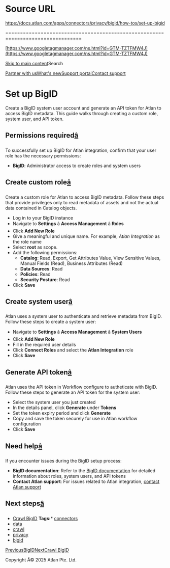 # Source URL
https://docs.atlan.com/apps/connectors/privacy/bigid/how-tos/set-up-bigid

================================================================================

<!--
canonical: https://docs.atlan.com/apps/connectors/privacy/bigid/how-tos/set-up-bigid
link-alternate: https://docs.atlan.com/apps/connectors/privacy/bigid/how-tos/set-up-bigid
meta-description: Create a BigID system user and API token for Atlan integration.
meta-docsearch:docusaurus_tag: docs-default-current
meta-docsearch:language: en
meta-docsearch:version: current
meta-docusaurus_locale: en
meta-docusaurus_tag: docs-default-current
meta-docusaurus_version: current
meta-generator: Docusaurus v3.8.1
meta-og-description: Create a BigID system user and API token for Atlan integration.
meta-og-locale: en
meta-og-title: Set up BigID | Atlan Documentation
meta-og-url: https://docs.atlan.com/apps/connectors/privacy/bigid/how-tos/set-up-bigid
meta-twitter:card: summary_large_image
meta-viewport: width=device-width,initial-scale=1
title: Set up BigID | Atlan Documentation
-->

[https://www.googletagmanager.com/ns.html?id=GTM-TZTFMW4J](https://www.googletagmanager.com/ns.html?id=GTM-TZTFMW4J)

[Skip to main content](#__docusaurus_skipToContent_fallback)Search

[Partner with us](https://docs.google.com/forms/d/e/1FAIpQLScuAIhCm2GS7YFstrOjawbP8J7PUmOynQo7wI2yGCcCyEcVSw/viewform)[What's new](https://shipped.atlan.com/)[Support portal](https://atlan.zendesk.com/auth/v2/login/signin?return_to=https%3A%2F%2Fatlan.zendesk.com%2Fhc%2Fen-us&theme=hc&locale=en-us&brand_id=1900000425113&auth_origin=1900000425113%2Cfalse%2Ctrue)[Contact support](/support/submit-request)

Set up BigID
============

Create a BigID system user account and generate an API token for Atlan to access BigID metadata. This guide walks through creating a custom role, system user, and API token.

Permissions required[â](#permissions-required "Direct link to Permissions required")
--------------------------------------------------------------------------------------

To successfully set up BigID for Atlan integration, confirm that your user role has the necessary permissions:

* **BigID**: Administrator access to create roles and system users

Create custom role[â](#create-custom-role "Direct link to Create custom role")
--------------------------------------------------------------------------------

Create a custom role for Atlan to access BigID metadata. Follow these steps that provide privileges only to read metadata of assets and not the actual data contained in Catalog objects.

* Log in to your BigID instance
* Navigate to **Settings** â **Access Management** â **Roles**
* Click **Add New Role**
* Give a meaningful and unique name. For example, *Atlan Integration* as the role name
* Select **root** as scope.
* Add the following permissions:
    + **Catalog**: Read, Export, Get Attributes Value, View Sensitive Values, Manual Fields (Read), Business Attributes (Read)
    + **Data Sources**: Read
    + **Policies**: Read
    + **Security Posture**: Read
* Click **Save**

Create system user[â](#create-system-user "Direct link to Create system user")
--------------------------------------------------------------------------------

Atlan uses a system user to authenticate and retrieve metadata from BigID. Follow these steps to create a system user:

* Navigate to **Settings** â **Access Management** â **System Users**
* Click **Add New Role**
* Fill in the required user details
* Click **Connect Roles** and select the **Atlan Integration** role
* Click **Save**

Generate API token[â](#generate-api-token "Direct link to Generate API token")
--------------------------------------------------------------------------------

Atlan uses the API token in Workflow configure to autheticate with BigID. Follow these steps to generate an API token for the system user:

* Select the system user you just created
* In the details panel, click **Generate** under **Tokens**
* Set the token expiry period and click **Generate**
* Copy and save the token securely for use in Atlan workflow configuration
* Click **Save**

Need help[â](#need-help "Direct link to Need help")
-----------------------------------------------------

If you encounter issues during the BigID setup process:

* **BigID documentation**: Refer to the [BigID documentation](https://docs.bigid.com/) for detailed information about roles, system users, and API tokens
* **Contact Atlan support**: For issues related to Atlan integration, [contact Atlan support](/support/submit-request)

Next steps[â](#next-steps "Direct link to Next steps")
--------------------------------------------------------

* [Crawl BigID](/apps/connectors/privacy/bigid/how-tos/crawl-bigid)
**Tags:*** [connectors](/tags/connectors)
* [data](/tags/data)
* [crawl](/tags/crawl)
* [privacy](/tags/privacy)
* [bigid](/tags/bigid)

[PreviousBigID](/apps/connectors/privacy/bigid)[NextCrawl BigID](/apps/connectors/privacy/bigid/how-tos/crawl-bigid)

Copyright Â© 2025 Atlan Pte. Ltd.

